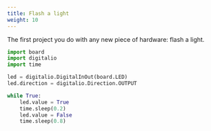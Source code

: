 ```yaml
---
title: Flash a light
weight: 10
---
```


The first project you do with any new piece of hardware: flash a light.

```python {linenos=table}
import board
import digitalio
import time

led = digitalio.DigitalInOut(board.LED)
led.direction = digitalio.Direction.OUTPUT

while True:
    led.value = True
    time.sleep(0.2)
    led.value = False
    time.sleep(0.8)
```
